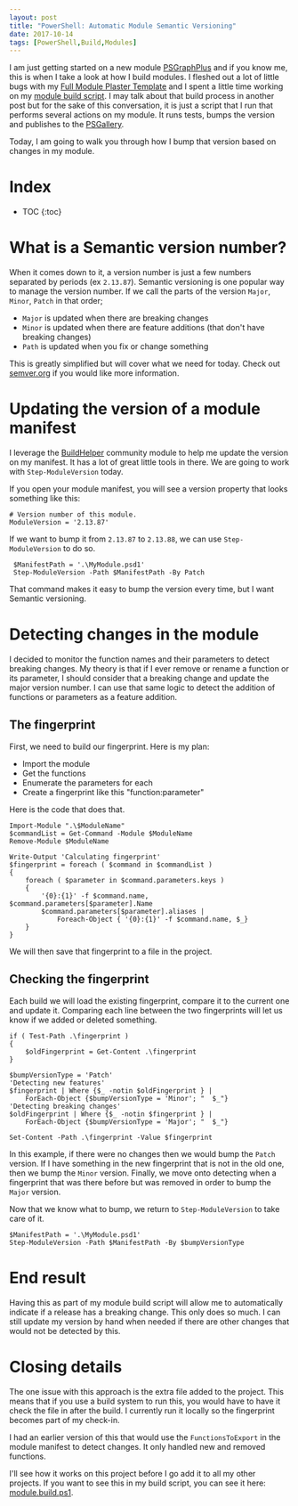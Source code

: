 ```yaml
---
layout: post
title: "PowerShell: Automatic Module Semantic Versioning"
date: 2017-10-14
tags: [PowerShell,Build,Modules]
---
```


I am just getting started on a new module [PSGraphPlus](https://github.com/KevinMarquette/PSGraphPlus) and if you know me, this is when I take a look at how I build modules. I fleshed out a lot of little bugs with my [Full Module Plaster Template](https://github.com/KevinMarquette/PlasterTemplates) and I spent a little time working on my [module build script](https://github.com/KevinMarquette/PSGraphPlus/blob/master/module.build.ps1). I may talk about that build process in another post but for the sake of this conversation, it is just a script that I run that performs several actions on my module. It runs tests, bumps the version and publishes to the [PSGallery](https://www.powershellgallery.com/).

Today, I am going to walk you through how I bump that version based on changes in my module.

<!--more-->

# Index

* TOC
{:toc}

# What is a Semantic version number?

When it comes down to it, a version number is just a few numbers separated by periods (ex `2.13.87`). Semantic versioning is one popular way to manage the version number. If we call the parts of the version `Major`, `Minor`, `Patch` in that order;

* `Major` is updated when there are breaking changes
* `Minor` is updated when there are feature additions (that don't have breaking changes)
* `Path` is updated when you fix or change something

This is greatly simplified but will cover what we need for today. Check out [semver.org](http://semver.org/) if you would like more information.

# Updating the version of a module manifest

I leverage the [BuildHelper](https://github.com/RamblingCookieMonster/BuildHelpers) community module to help me update the version on my manifest. It has a lot of great little tools in there. We are going to work with `Step-ModuleVersion` today.

If you open your module manifest, you will see a version property that looks something like this:

    # Version number of this module.
    ModuleVersion = '2.13.87'

If we want to bump it from `2.13.87` to `2.13.88`, we can use `Step-ModuleVersion` to do so.

     $ManifestPath = '.\MyModule.psd1'
     Step-ModuleVersion -Path $ManifestPath -By Patch

That command makes it easy to bump the version every time, but I want Semantic versioning.

# Detecting changes in the module

I decided to monitor the function names and their parameters to detect breaking changes. My theory is that if I ever remove or rename a function or its parameter, I should consider that a breaking change and update the major version number. I can use that same logic to detect the addition of functions or parameters as a feature addition.

## The fingerprint

First, we need to build our fingerprint. Here is my plan:

* Import the module
* Get the functions
* Enumerate the parameters for each
* Create a fingerprint like this "function:parameter"

Here is the code that does that.

    Import-Module ".\$ModuleName"
    $commandList = Get-Command -Module $ModuleName
    Remove-Module $ModuleName

    Write-Output 'Calculating fingerprint'
    $fingerprint = foreach ( $command in $commandList )
    {
        foreach ( $parameter in $command.parameters.keys )
        {
            '{0}:{1}' -f $command.name, $command.parameters[$parameter].Name
            $command.parameters[$parameter].aliases | 
                Foreach-Object { '{0}:{1}' -f $command.name, $_}
        }
    }

We will then save that fingerprint to a file in the project.

## Checking the fingerprint

Each build we will load the existing fingerprint, compare it to the current one and update it. Comparing each line between the two fingerprints will let us know if we added or deleted something.

    if ( Test-Path .\fingerprint )
    {
        $oldFingerprint = Get-Content .\fingerprint
    }

    $bumpVersionType = 'Patch'
    'Detecting new features'
    $fingerprint | Where {$_ -notin $oldFingerprint } | 
        ForEach-Object {$bumpVersionType = 'Minor'; "  $_"}
    'Detecting breaking changes'
    $oldFingerprint | Where {$_ -notin $fingerprint } | 
        ForEach-Object {$bumpVersionType = 'Major'; "  $_"}

    Set-Content -Path .\fingerprint -Value $fingerprint

In this example, if there were no changes then we would bump the `Patch` version. If I have something in the new fingerprint that is not in the old one, then we bump the `Minor` version. Finally, we move onto detecting when a fingerprint that was there before but was removed in order to bump the `Major` version.

Now that we know what to bump, we return to `Step-ModuleVersion` to take care of it.

    $ManifestPath = '.\MyModule.psd1'
    Step-ModuleVersion -Path $ManifestPath -By $bumpVersionType

# End result

Having this as part of my module build script will allow me to automatically indicate if a release has a breaking change. This only does so much. I can still update my version by hand when needed if there are other changes that would not be detected by this.

# Closing details

The one issue with this approach is the extra file added to the project. This means that if you use a build system to run this, you would have to have it check the file in after the build. I currently run it locally so the fingerprint becomes part of my check-in.

I had an earlier version of this that would use the `FunctionsToExport` in the module manifest to detect changes. It only handled new and removed functions.

I'll see how it works on this project before I go add it to all my other projects. If you want to see this in my build script, you can see it here: [module.build.ps1](https://github.com/KevinMarquette/PSGraphPlus/blob/master/module.build.ps1).
